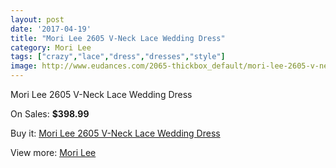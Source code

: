 ```yaml
---
layout: post
date: '2017-04-19'
title: "Mori Lee 2605 V-Neck Lace Wedding Dress"
category: Mori Lee
tags: ["crazy","lace","dress","dresses","style"]
image: http://www.eudances.com/2065-thickbox_default/mori-lee-2605-v-neck-lace-wedding-dress.jpg
---
```

Mori Lee 2605 V-Neck Lace Wedding Dress

On Sales: **$398.99**
<a href="https://www.eudances.com/en/mori-lee/699-mori-lee-2605-v-neck-lace-wedding-dress.html"><amp-img layout="responsive" width="600" height="600" src="//www.eudances.com/2065-thickbox_default/mori-lee-2605-v-neck-lace-wedding-dress.jpg" alt="Mori Lee 2605 V-Neck Lace Wedding Dress 0" /></a>
<a href="https://www.eudances.com/en/mori-lee/699-mori-lee-2605-v-neck-lace-wedding-dress.html"><amp-img layout="responsive" width="600" height="600" src="//www.eudances.com/2067-thickbox_default/mori-lee-2605-v-neck-lace-wedding-dress.jpg" alt="Mori Lee 2605 V-Neck Lace Wedding Dress 1" /></a>
<a href="https://www.eudances.com/en/mori-lee/699-mori-lee-2605-v-neck-lace-wedding-dress.html"><amp-img layout="responsive" width="600" height="600" src="//www.eudances.com/2066-thickbox_default/mori-lee-2605-v-neck-lace-wedding-dress.jpg" alt="Mori Lee 2605 V-Neck Lace Wedding Dress 2" /></a>

Buy it: [Mori Lee 2605 V-Neck Lace Wedding Dress](https://www.eudances.com/en/mori-lee/699-mori-lee-2605-v-neck-lace-wedding-dress.html "Mori Lee 2605 V-Neck Lace Wedding Dress")

View more: [Mori Lee](https://www.eudances.com/en/9-mori-lee "Mori Lee")